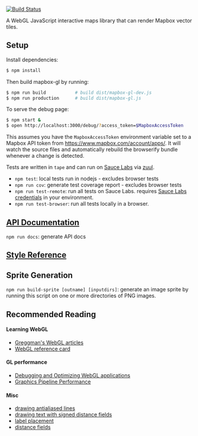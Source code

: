 [![Build Status](https://travis-ci.org/mapbox/mapbox-gl-js.svg)](https://travis-ci.org/mapbox/mapbox-gl-js)

A WebGL JavaScript interactive maps library that can render Mapbox vector tiles.

## Setup

Install dependencies:

```bash
$ npm install
```

Then build mapbox-gl by running:

```bash
$ npm run build           # build dist/mapbox-gl-dev.js
$ npm run production      # build dist/mapbox-gl.js
```

To serve the debug page:

```bash
$ npm start &
$ open http://localhost:3000/debug/?access_token=$MapboxAccessToken
```

This assumes you have the `MapboxAccessToken` environment variable set to a Mapbox API token from https://www.mapbox.com/account/apps/.
It will watch the source files and automatically rebuild the browserify bundle whenever a change is detected.

Tests are written in `tape` and can run on [Sauce Labs](https://saucelabs.com/) via [zuul](https://github.com/defunctzombie/zuul).

* `npm test`: local tests run in nodejs - excludes browser tests
* `npm run cov`: generate test coverage report - excludes browser tests
* `npm run test-remote`: run all tests on Sauce Labs. requires [Sauce Labs credentials](https://docs.saucelabs.com/tutorials/node-js/#setting-up-a-project)
  in your environment.
* `npm run test-browser`: run all tests locally in a browser.

## [API Documentation](https://www.mapbox.com/mapbox-gl-js/)

`npm run docs`: generate API docs

## [Style Reference](https://www.mapbox.com/mapbox-gl-style-spec/)

## Sprite Generation

`npm run build-sprite [outname] [inputdirs]`: generate an image sprite by running this script on one or more directories of PNG images.

## Recommended Reading

#### Learning WebGL

- [Greggman's WebGL articles](http://webglfundamentals.org/)
- [WebGL reference card](http://www.khronos.org/files/webgl/webgl-reference-card-1_0.pdf)

#### GL performance

- [Debugging and Optimizing WebGL applications](https://docs.google.com/presentation/d/12AGAUmElB0oOBgbEEBfhABkIMCL3CUX7kdAPLuwZ964)
- [Graphics Pipeline Performance](http://http.developer.nvidia.com/GPUGems/gpugems_ch28.html)

#### Misc

- [drawing antialiased lines](https://www.mapbox.com/blog/drawing-antialiased-lines/)
- [drawing text with signed distance fields](https://www.mapbox.com/blog/text-signed-distance-fields/)
- [label placement](https://www.mapbox.com/blog/placing-labels/)
- [distance fields](http://bytewrangler.blogspot.com/2011/10/signed-distance-fields.html)
